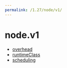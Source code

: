 ```yaml
---
permalink: /1.27/node/v1/
---
```


# node.v1



* [overhead](overhead.md)
* [runtimeClass](runtimeClass.md)
* [scheduling](scheduling.md)